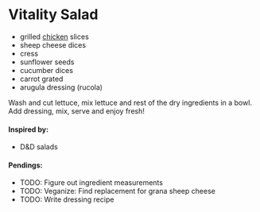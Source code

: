 # Vitality Salad

* grilled [chicken](https://github.com/andreamalhera/committed_meals/blob/master/how_to_replace.md#chicken) slices
* sheep cheese dices
* cress
* sunflower seeds
* cucumber dices
* carrot grated
* arugula dressing (rucola)

Wash and cut lettuce, mix lettuce and rest of the dry ingredients in a bowl. Add dressing, mix, serve and enjoy fresh!

#### Inspired by: 
* D&D salads

#### Pendings: 
* TODO: Figure out ingredient measurements
* TODO: Veganize: Find replacement for grana sheep cheese
* TODO: Write dressing recipe
